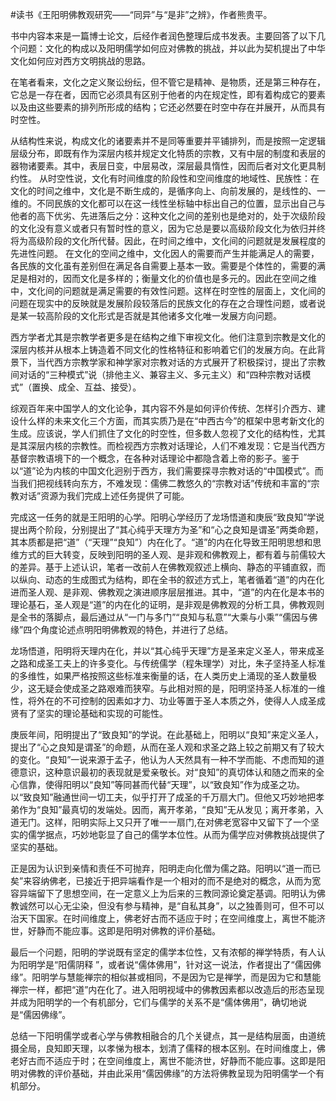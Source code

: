 \#读书《王阳明佛教观研究——“同异”与“是非”之辨》，作者熊贵平。

书中内容本来是一篇博士论文，后经作者润色整理后成书发表。主要回答了以下几个问题：文化的构成以及阳明儒学如何应对佛教的挑战，并以此为契机提出了中华文化如何应对西方文明挑战的思路。

在笔者看来，文化之定义聚讼纷纭，但不管它是精神、是物质，还是第三种存在，它总是一存在者，因而它必须具有区别于他者的内在规定性，即有着构成它的要素以及由这些要素的排列所形成的结构；它还必然要在时空中存在并展开，从而具有时空性。

从结构性来说，构成文化的诸要素并不是同等重要并平铺排列，而是按照一定逻辑层级分布，即既有作为深层内核并规定文化特质的宗教，又有中层的制度和表层的器物诸要素。其中，表层日变，中层易改，深层最具惰性，因而后者对文化更具制约性。
从时空性说，文化有时间维度的阶段性和空间维度的地域性、民族性：在文化的时间之维中，文化是不断生成的，是循序向上、向前发展的，是线性的、一维的。不同民族的文化都可以在这一线性坐标轴中标出自己的位置，显示出自己与他者的高下优劣、先进落后之分：这种文化之间的差别也是绝对的，处于次级阶段的文化没有意义或者只有暂时性的意义，因为它总是要以高级阶段文化为依归并终将为高级阶段的文化所代替。因此，在时间之维中，文化间的问题就是发展程度的先进性问题。
在文化的空间之维中，文化因人的需要而产生并能满足人的需要，各民族的文化虽有差别但在满足各自需要上基本一致。需要是个体性的，需要的满足是相对的，因而文化是多样的；衡量文化的价值也是多元的。因此在空间之维中，文化间的问题就是满足需要的有效性问题。这样在时空性的层面上，文化间的问题在现实中的反映就是发展阶段较落后的民族文化的存在之合理性问题，或者说是某一较高阶段的文化形式是否就是其他诸多文化唯一发展方向问题。

西方学者尤其是宗教学者更多是在结构之维下审视文化。他们注意到宗教是文化的深层内核并从根本上铸造着不同文化的性格特征和影响着它们的发展方向。在此背景下，当代西方宗教学家和神学家对宗教对话的方式展开了积极探讨，提出了宗教间对话的“三种模式”说（排他主义、兼容主义、多元主义）和“四种宗教对话模式”（置换、成全、互益、接受）。

综观百年来中国学人的文化论争，其内容不外是如何评价传统、怎样引介西方、建设什么样的未来文化三个方面，而其实质乃是在“中西古今”的框架中思考新文化的生成。应该说，学人们抓住了文化的时空性，但多数人忽视了文化的结构性，尤其是其深层内核的宗教性。而检视西方宗教对话理论，人们不难发现：它是当代西方基督宗教语境下的一个概念，在各种对话理论中都隐含着上帝的影子。鉴于以“道”论为内核的中国文化迥别于西方，我们需要探寻宗教对话的“中国模式”。而当我们把视线转向东方，不难发现：儒佛二教悠久的“宗教对话”传统和丰富的“宗教对话”资源为我们完成上述任务提供了可能。

完成这一任务的就是王阳明的心学。阳明心学经历了龙场悟道和庚辰“致良知”学说提出两个阶段，分别提出了“其心纯乎天理方为圣”和“心之良知是谓圣”两类命题，其本质都是把“道”（“天理”“良知”）内在化了。“道”的内在化导致王阳明思想和思维方式的巨大转变，反映到阳明的圣人观、是非观和佛教观上，都有着与前儒较大的差异。基于上述认识，笔者一改前人在佛教观叙述上横向、静态的平铺直叙，而以纵向、动态的生成图式为结构，即在全书的叙述方式上，笔者循着“道”的内在化进而圣人观、是非观、佛教观之演进顺序层层推进。其中，“道”的内在化是本书的理论基石，圣人观是“道”的内在化的证明，是非观是佛教观的分析工具，佛教观则是全书的落脚点，最后通过从“一门与多门”“良知与私意”“大乘与小乘”“儒因与佛缘”四个角度论述点明阳明佛教观的特色，并进行了总结。

龙场悟道，阳明将天理内在化，并以“其心纯乎天理”方是圣来定义圣人，带来成圣之路和成圣工夫上的许多变化。与传统儒学（程朱理学）对比，朱子坚持圣人标准的多维性，如果严格按照这些标准来衡量的话，在人类历史上涌现的圣人数量极少，这无疑会使成圣之路艰难而狭窄。与此相对照的是，阳明坚持圣人标准的一维性，将外在的不可控制的因素如才力、功业等置于圣人本质之外，使得人人成圣成贤有了坚实的理论基础和实现的可能性。

庚辰年间，阳明提出了“致良知”的学说。在此基础上，阳明以“良知”来定义圣人，提出了“心之良知是谓圣”的命题，从而在圣人观和求圣之路上较之前期又有了较大的变化。“良知”一说来源于孟子，他认为人天然具有一种不学而能、不虑而知的道德意识，这种意识最初的表现就是爱亲敬长。对“良知”的真切体认和随之而来的全心信靠，使得阳明以“良知”等同甚而代替“天理”，以“致良知”作为成圣之功。以“致良知”融通世间一切工夫，似乎打开了成圣的千万扇大门。但他又巧妙地把孝弟作为“良知”最真切的发端处。因而，离开孝弟，“良知”无从发见；离开孝弟，入道无门。这样，阳明实际上又只开了唯一一扇门,在对佛老宽容中又留下了一个坚实的儒学据点，巧妙地彰显了自己的儒学本位性。从而为儒学应对佛教挑战提供了坚实的基础。

正是因为认识到亲情和责任不可抛弃，阳明走向化僧为儒之路。阳明以“道一而已矣”来容纳佛老，已接近于把异端看作是一个相对的而不是绝对的概念，从而为宽容异端留下了思想空间，在一定意义上为后来的三教同源论奠定基调。阳明认为佛教诚然可以心无尘染，但没有参与精神，是“自私其身”，以之独善则可，但不可以治天下国家。在时间维度上，佛老好古而不适应于时；在空间维度上，离世不能济世，好静而不能应事。这即是阳明对佛教的评价基础。

最后一个问题，阳明的学说既有坚定的儒学本位性，又有浓郁的禅学特质，有人认为阳明学是“阳儒阴释
”，或者说“儒体佛用”，针对这一说法，作者提出了“儒因佛缘”。阳明学与慧能禅宗的相似甚或相同，不是因为它是禅学，而是因为它和慧能禅宗一样，都把“道”内在化了。进入阳明视域中的佛教因素都以改造后的形态呈现并成为阳明学的一个有机部分，它们与儒学的关系不是“儒体佛用”，确切地说是“儒因佛缘”。

总结一下阳明儒学或者心学与佛教相融合的几个关键点，其一是结构层面，由道统摄全局，良知即天理，以孝悌为根本，划清了儒释的根本区别。在时间维度上，佛老好古而不适应于时；在空间维度上，离世不能济世，好静而不能应事。这即是阳明对佛教的评价基础，并由此采用“儒因佛缘”的方法将佛教呈现为阳明儒学一个有机部分。